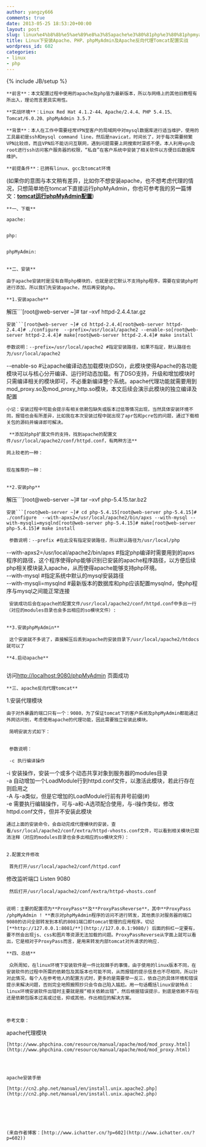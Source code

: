 ```yaml
---
author: yangzy666
comments: true
date: 2013-05-25 18:53:20+00:00
layout: post
slug: linux%e4%b8%8b%e5%ae%89%e8%a3%85apache%e3%80%81php%e3%80%81phpmyadmin%e5%8f%8aapache%e5%8f%8d%e5%90%91%e4%bb%a3%e7%90%86tomcat%e9%85%8d%e7%bd%ae%e5%ae%9e%e6%88%98
title: Linux下安装Apache、PHP、phpMyAdmin及Apache反向代理Tomcat配置实战
wordpress_id: 602
categories:
- linux
- php
---
```

{% include JB/setup %}

	**前言**：本文配置过程中使用的apache及php皆为最新版本，所以与网络上的其他旧教程有所出入，理论而言更具实用性。

	**实战环境**：Linux Red Hat 4.1.2-44、Apache/2.4.4、PHP 5.4.15、Tomcat/6.0.20、phpMyAdmin 3.5.7

	**背景**：本人在工作中需要经常VPN至客户的局域网中对mysql数据库进行适当维护，使用的工具最初是ssh和mysql command line，然后是navicat，时间长了，对于每次需要频繁VPN比较烦，而且VPN后不能访问互联网，遇到问题需要上网搜索时深感不便。本人利用vpn及root进行ssh访问客户服务器的权限，“私自”在客户系统中安装了相关软件以方便日后数据库维护。

	**前提条件**：已拥有linux、gcc及tomcat环境  
(如果你的意图与本文稍有差异，比如你不想安装apache，也不想考虑代理的情况，只想简单地在tomcat下直接运行phpMyAdmin，你也可参考我的另**一**篇博文：**[tomcat运行phpMyAdmin配置](http://www.ichatter.cn/?p=472)**)  


	**一、下载**

	apache:

```[root@web-server ~]# wget http://mirrors.tuna.tsinghua.edu.cn/apache//httpd/httpd-2.4.4.tar.gz
```


	php:

```[root@web-server ~]# wget http://cn2.php.net/distributions/php-5.4.15.tar.bz2
```


	phpMyAdmin:

```[root@web-server ~]# wget http://ncu.dl.sourceforge.net/project/phpmyadmin/phpMyAdmin/4.0.1/phpMyAdmin-4.0.1-all-languages.zip
```


	**二、安装**

	由于apache安装时是没有自带php模块的，也就是说它默认不支持php程序，需要在安装php时进行添加，所以我们先安装apache，然后再安装php。

	**1.安装apache**

解压```[root@web-server ~]# tar –xvf httpd-2.4.4.tar.gz
```
安装```[root@web-server ~]# cd httpd-2.4.4[root@web-server httpd-2.4.4]# ./configure  --prefix=/usr/local/apache2 --enable-so[root@web-server httpd-2.4.4]# make[root@web-server httpd-2.4.4]# make install
```


	  


	参数说明：--prefix=/usr/local/apache2 #指定安装路径，如果不指定，默认路径也为/usr/local/apache2  
--enable-so #让apache编译动态加载模块(DSO)，此模块使得Apache的各功能模块可以与核心分开编译、运行时动态加载。有了DSO支持，升级和增加模块时只需编译相关的模块即可，不必重新编译整个系统。apache代理功能就需要用到mod_proxy.so及mod_proxy_http.so模块，本文后续会演示此模块的独立编译及配置

	小记：安装过程中可能会提示有相关依赖包缺失或版本过低等情况出现，当然具体安装环境不同，报错也会有所差异，比如我在本次安装过程中就出现了apr包和pcre包的问题，通过下载相关包的源码并编译即可解决。

	 **添加对php扩展文件的支持，找到apache的配置文件/usr/local/apache2/conf/httpd.conf，有两种方法**

	网上较老的一种：

```AddType application/x-httpd-php .php AddType application/x-httpd-php-source .phps
```


	现在推荐的一种：

```<FilesMatch "\.ph(p[2-6]?|tml)$">    SetHandler application/x-httpd-php</FilesMatch><FilesMatch "\.phps$">    SetHandler application/x-httpd-php-source</FilesMatch>
```


	  


	**2.安装php**

解压```[root@web-server ~]# tar –xvf php-5.4.15.tar.bz2
```
安装```[root@web-server ~]# cd php-5.4.15[root@web-server php-5.4.15]# ./configure  --with-apxs2=/usr/local/apache2/bin/apxs --with-mysql --with-mysqli=mysqlnd[root@web-server php-5.4.15]# make[root@web-server php-5.4.15]# make install
```


	 参数说明：--prefix #在此没有指定安装路径，所以默认路径为/usr/local/php  
--with-apxs2=/usr/local/apache2/bin/apxs #指定php编译时需要用到的apxs程序的路径，这个程序使得php能够识别已安装的apache程序路径，以方便后续php相关模块装入apache，从而使得apache能够支持php环境。  
--with-mysql #指定系统中默认的mysql安装路径  
--with-mysqli=mysqlnd #最新版本的数据库和php应该配置mysqlnd，使php程序与mysql之间能正常连接

	 安装成功后会在apache的配置文件/usr/local/apache2/conf/httpd.conf中多出一行（对应的modules目录也会多出相应的so模块文件）:

```LoadModule php5_module        modules/libphp5.so
```


	  


	**3.安装phpMyAdmin**

	 这个安装就不多说了，直接解压后丢到apache的安装目录下/usr/local/apache2/htdocs就可以了

	**4.启动apache**

``` [root@web-server ~]# /usr/local/apache2/bin/apachectl start
```
访问[http://localhost:9080/phpMyAdmin](http://localhost:9080/phpMyAdmin) 页面成功

	  


	**三、apache反向代理tomcat**  
1.安装代理模块

	由于对外暴露的端口只有一个：9080，为了保证tomcat下的客户系统及phpMyAdmin都能通过外网访问到，考虑使用apache的代理功能，因此需要独立安装此模块。

	 简明安装方式如下：

```[root@web-server ~]# cd httpd-2.4.4/modules/proxy[root@web-server proxy]# /usr/local/apache2/bin/apxs -c -i -a mod_proxy.c proxy_util.c[root@web-server proxy]# /usr/local/apache2/bin/apxs -c -i -a mod_proxy_http.c proxy_util.c
```


	 参数说明：

	 -c 执行编译操作  
-i 安装操作，安装一个或多个动态共享对象到服务器的modules目录  
-a 自动增加一个LoadModule行到httpd.conf文件，以激活此模块，若此行存在则启用之  
-A 与-a类似，但是它增加的LoadModule行前有井号前缀(#)  
-e 需要执行编辑操作，可与-a和-A选项配合使用，与-i操作类似，修改httpd.conf文件，但并不安装此模块

	通过上面的安装命令，会自动完成代理模块的安装，查看/usr/local/apache2/conf/extra/httpd-vhosts.conf文件，可以看到相关模块已取消注释（对应的modules目录也会多出相应的so模块文件）：

```LoadModule proxy_module       modules/mod_proxy.soLoadModule proxy_http_module  modules/mod_proxy_http.so
```


	  


	2.配置文件修改

	 首先打开/usr/local/apache2/conf/httpd.conf  
修改监听端口 Listen 9080

	 然后打开/usr/local/apache2/conf/extra/httpd-vhosts.conf

```     <VirtualHost *:9080>        ServerAdmin webmaster@dummy-host.example.com        ProxyPass /phpMyAdmin !         ProxyPass / http://127.0.0.1:8081/        ProxyPassReverse / http://127.0.0.1:8081/        ServerName dummy-host.example.com        ServerAlias www.dummy-host.example.com        ErrorLog "logs/dummy-host.example.com-error_log"        CustomLog "logs/dummy-host.example.com-access_log" common    </VirtualHost>
```


	说明：主要的配置项为**ProxyPass**及**ProxyPassReverse**，其中**ProxyPass /phpMyAdmin ! **表示对phpMyAdmin程序的访问不进行转发，其他表示对服务器的端口9080的访问全部转发到本机的8081端口即tomcat管理的应用程序。切记[**http://127.0.0.1:8081/**](http://127.0.0.1:9080/) 后面的斜杠一定要有，要不然会出现js、css和图片等资源无法加载的问题。ProxyPassReverse从字面上就可以看出，它是相对于ProxyPass而言，是用来转发内部tomcat对外请求的响应.

	**四、总结**

	 众所周知，在linux环境下安装软件是一件比较棘手的事情，由于使用的linux版本不同，在安装软件的过程中所需的依赖包及其版本也可能不同，从而报错的提示信息也不尽相同，所以针对此情况，每个人在参考他人的配置方式时，更多的是需要举一反三，依自己的具体环境和错误提示来解决问题，否则完全地照搬照抄只会令自己陷入尴尬。用一句话概括linux安装特点：linux环境安装软件出错时主要就是报“相关依赖出错”，然后根据错误提示，到底是依赖不存在还是依赖包版本过高或过低，抑或其他，作出相应的解决方案。

	

	参考文章：  
apache代理模块

	[http://www.phpchina.com/resource/manual/apache/mod/mod_proxy.html](http://www.phpchina.com/resource/manual/apache/mod/mod_proxy.html)

	  


	apache安装手册

	[http://cn2.php.net/manual/en/install.unix.apache2.php](http://cn2.php.net/manual/en/install.unix.apache2.php)

	  


	

	(来自作者博客：[http://www.ichatter.cn/?p=602](http://www.ichatter.cn/?p=602))
